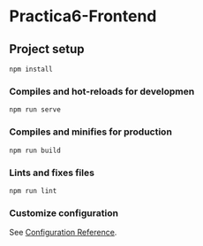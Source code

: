 # Practica6-Frontend

## Project setup
```
npm install
```

### Compiles and hot-reloads for developmen
```
npm run serve
```

### Compiles and minifies for production
```
npm run build
```

### Lints and fixes files
```
npm run lint
```

### Customize configuration
See [Configuration Reference](https://cli.vuejs.org/config/).
